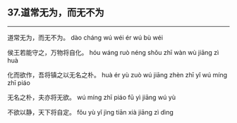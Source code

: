 ## 37.道常无为，而无不为
---


<ruby><rbc><rb> 道常无为，而无不为。 </rb></rbc>
  <rtc><rt>dào cháng wú wéi ér wú bù wéi</rt></rtc>
</ruby>

<ruby><rbc><rb> 侯王若能守之，万物将自化。 </rb></rbc>
  <rtc><rt>hóu wáng ruò néng shǒu zhī wàn wù jiāng zì huà</rt></rtc>
</ruby>

<ruby><rbc><rb> 化而欲作，吾将镇之以无名之朴。 </rb></rbc>
  <rtc><rt>huà ér yù zuò wú jiāng zhèn zhī yǐ wú míng zhī piáo</rt></rtc>
</ruby>

<ruby><rbc><rb> 无名之朴，夫亦将无欲。 </rb></rbc>
  <rtc><rt>wú míng zhī piáo fū yì jiāng wú yù</rt></rtc>
</ruby>

<ruby><rbc><rb> 不欲以静，天下将自定。 </rb></rbc>
  <rtc><rt>fǒu yù yǐ jìng tiān xià jiāng zì dìng</rt></rtc>
</ruby>

<ruby><rbc><rb>   </rb></rbc>
  <rtc><rt> </rt></rtc>
</ruby>


